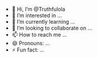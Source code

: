 - 👋 Hi, I’m @Truthfulola
- 👀 I’m interested in ...
- 🌱 I’m currently learning ...
- 💞️ I’m looking to collaborate on ...
- 📫 How to reach me ...
- 😄 Pronouns: ...
- ⚡ Fun fact: ...

<!---
Truthfulola/Truthfulola is a ✨ special ✨ repository because its `README.md` (this file) appears on your GitHub profile.
You can click the Preview link to take a look at your changes.
--->
